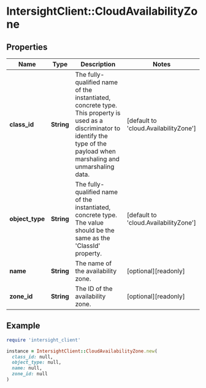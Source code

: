 # IntersightClient::CloudAvailabilityZone

## Properties

| Name | Type | Description | Notes |
| ---- | ---- | ----------- | ----- |
| **class_id** | **String** | The fully-qualified name of the instantiated, concrete type. This property is used as a discriminator to identify the type of the payload when marshaling and unmarshaling data. | [default to &#39;cloud.AvailabilityZone&#39;] |
| **object_type** | **String** | The fully-qualified name of the instantiated, concrete type. The value should be the same as the &#39;ClassId&#39; property. | [default to &#39;cloud.AvailabilityZone&#39;] |
| **name** | **String** | The name of the availability zone. | [optional][readonly] |
| **zone_id** | **String** | The ID of the availability zone. | [optional][readonly] |

## Example

```ruby
require 'intersight_client'

instance = IntersightClient::CloudAvailabilityZone.new(
  class_id: null,
  object_type: null,
  name: null,
  zone_id: null
)
```

